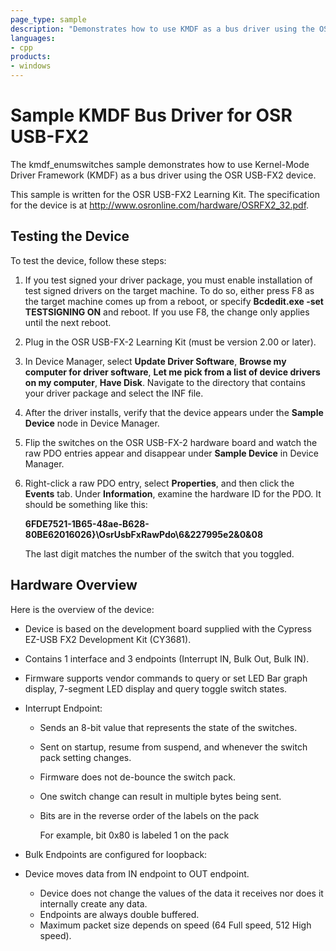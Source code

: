 ```yaml
---
page_type: sample
description: "Demonstrates how to use KMDF as a bus driver using the OSR USB-FX2 device."
languages:
- cpp
products:
- windows
---
```


<!---
    name: Sample KMDF Bus Driver for OSR USB-FX2
    platform: KMDF
    language: cpp
    category: USB
    description: Demonstrates how to use KMDF as a bus driver using the OSR USB-FX2 device.
    samplefwlink: http://go.microsoft.com/fwlink/p/?LinkId=618000
--->

# Sample KMDF Bus Driver for OSR USB-FX2

The kmdf\_enumswitches sample demonstrates how to use Kernel-Mode Driver Framework (KMDF) as a bus driver using the OSR USB-FX2 device.

This sample is written for the OSR USB-FX2 Learning Kit. The specification for the device is at <http://www.osronline.com/hardware/OSRFX2_32.pdf>.

## Testing the Device

To test the device, follow these steps:

1. If you test signed your driver package, you must enable installation of test signed drivers on the target machine. To do so, either press F8 as the target machine comes up from a reboot, or specify **Bcdedit.exe -set TESTSIGNING ON** and reboot. If you use F8, the change only applies until the next reboot.
1. Plug in the OSR USB-FX-2 Learning Kit (must be version 2.00 or later).
1. In Device Manager, select **Update Driver Software**, **Browse my computer for driver software**, **Let me pick from a list of device drivers on my computer**, **Have Disk**. Navigate to the directory that contains your driver package and select the INF file.
1. After the driver installs, verify that the device appears under the **Sample Device** node in Device Manager.
1. Flip the switches on the OSR USB-FX-2 hardware board and watch the raw PDO entries appear and disappear under **Sample Device** in Device Manager.
1. Right-click a raw PDO entry, select **Properties**, and then click the **Events** tab. Under **Information**, examine the hardware ID for the PDO. It should be something like this:

    **6FDE7521-1B65-48ae-B628-80BE62016026}\OsrUsbFxRawPdo\6&227995e2&0&08**

    The last digit matches the number of the switch that you toggled.

## Hardware Overview

Here is the overview of the device:

- Device is based on the development board supplied with the Cypress EZ-USB FX2 Development Kit (CY3681).
- Contains 1 interface and 3 endpoints (Interrupt IN, Bulk Out, Bulk IN).
- Firmware supports vendor commands to query or set LED Bar graph display, 7-segment LED display and query toggle switch states.
- Interrupt Endpoint:

  - Sends an 8-bit value that represents the state of the switches.
  - Sent on startup, resume from suspend, and whenever the switch pack setting changes.
  - Firmware does not de-bounce the switch pack.
  - One switch change can result in multiple bytes being sent.
  - Bits are in the reverse order of the labels on the pack

    For example, bit 0x80 is labeled 1 on the pack

- Bulk Endpoints are configured for loopback:
- Device moves data from IN endpoint to OUT endpoint.
  - Device does not change the values of the data it receives nor does it internally create any data.
  - Endpoints are always double buffered.
  - Maximum packet size depends on speed (64 Full speed, 512 High speed).